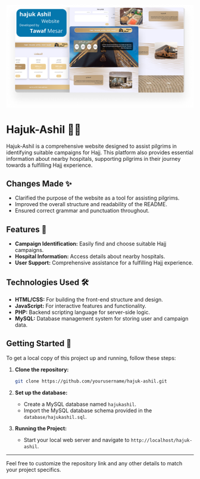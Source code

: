  ![Screenshot 1](https://github.com/tawafmesar/hajuk-Ashil/blob/main/Thumbnail.png?raw=true)
 
# Hajuk-Ashil 🌟🕋

Hajuk-Ashil is a comprehensive website designed to assist pilgrims in identifying suitable campaigns for Hajj. This platform also provides essential information about nearby hospitals, supporting pilgrims in their journey towards a fulfilling Hajj experience.

## Changes Made ✨

- Clarified the purpose of the website as a tool for assisting pilgrims.
- Improved the overall structure and readability of the README.
- Ensured correct grammar and punctuation throughout.

## Features 🌟

- **Campaign Identification:** Easily find and choose suitable Hajj campaigns.
- **Hospital Information:** Access details about nearby hospitals.
- **User Support:** Comprehensive assistance for a fulfilling Hajj experience.

## Technologies Used 🛠️

- **HTML/CSS:** For building the front-end structure and design.
- **JavaScript:** For interactive features and functionality.
- **PHP:** Backend scripting language for server-side logic.
- **MySQL:** Database management system for storing user and campaign data.

## Getting Started 🚀

To get a local copy of this project up and running, follow these steps:

1. **Clone the repository:**
   ```bash
   git clone https://github.com/yourusername/hajuk-ashil.git
   ```

2. **Set up the database:**
   - Create a MySQL database named `hajukashil`.
   - Import the MySQL database schema provided in the `database/hajukashil.sql`.

3. **Running the Project:**
   - Start your local web server and navigate to `http://localhost/hajuk-ashil`.

---

Feel free to customize the repository link and any other details to match your project specifics.
